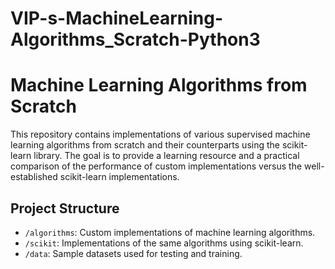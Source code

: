 # VIP-s-MachineLearning-Algorithms_Scratch-Python3

# Machine Learning Algorithms from Scratch

This repository contains implementations of various supervised machine learning algorithms from scratch and their counterparts using the scikit-learn library. The goal is to provide a learning resource and a practical comparison of the performance of custom implementations versus the well-established scikit-learn implementations.

## Project Structure

- `/algorithms`: Custom implementations of machine learning algorithms.
- `/scikit`: Implementations of the same algorithms using scikit-learn.
- `/data`: Sample datasets used for testing and training.
